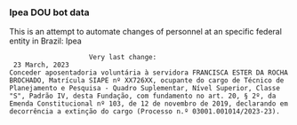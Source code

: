  ### Ipea DOU bot data
 This is an attempt to automate changes of personnel at an specific federal entity in Brazil: Ipea
 
                        Very last change: 
 	 23 March, 2023
	Conceder aposentadoria voluntária à servidora FRANCISCA ESTER DA ROCHA BROCHADO, Matrícula SIAPE nº XX726XX, ocupante do cargo de Técnico de Planejamento e Pesquisa - Quadro Suplementar, Nível Superior, Classe "S", Padrão IV, desta Fundação, com fundamento no art. 20, § 2º, da Emenda Constitucional nº 103, de 12 de novembro de 2019, declarando em decorrência a extinção do cargo (Processo n.º 03001.001014/2023-23).
